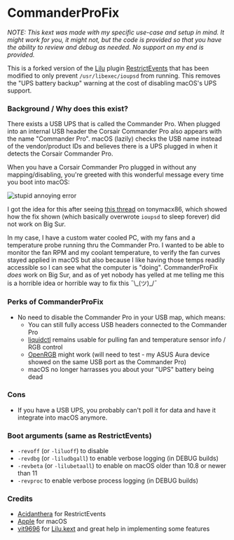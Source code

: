 CommanderProFix
==============


*NOTE: This kext was made with my specific use-case and setup in mind. It might work for you, it might not, but the code is provided so that you have the ability to review and debug as needed. No support on my end is provided.*

This is a forked version of the [Lilu](https://github.com/acidanthera/Lilu) plugin [RestrictEvents](https://github.com/acidanthera/RestrictEvents) that has been modified to only prevent  `/usr/libexec/ioupsd` from running. This removes the "UPS battery backup" warning at the cost of disabling macOS's UPS support.

### Background / Why does this exist?
There exists a USB UPS that is called the Commander Pro. When plugged into an internal USB header the Corsair Commander Pro also appears with the name "Commander Pro". macOS (lazily) checks the USB name instead of the vendor/product IDs and believes there is a UPS plugged in when it detects the Corsair Commander Pro.

When you have a Corsair Commander Pro plugged in without any mapping/disabling, you're greeted with this wonderful message every time you boot into macOS:

![stupid annoying error](https://i.imgur.com/SndZNbA.png)

I got the idea for this after seeing [this thread](https://www.tonymacx86.com/threads/solved-catalina-thinks-my-corsair-commander-pro-is-a-ups.288458/) on tonymacx86, which showed how the fix shown (which basically overwrote `ioupsd` to sleep forever) did not work on Big Sur.

In my case, I have a custom water cooled PC, with my fans and a temperature probe running thru the Commander Pro. I wanted to be able to monitor the fan RPM and my coolant temperature, to verify the fan curves stayed applied in macOS but also because I like having those temps readily accessible so I can see what the computer is "doing". CommanderProFix _does_ work on Big Sur, and as of yet nobody has yelled at me telling me this is a horrible idea or horrible way to fix this ¯\\\_(ツ)_/¯

### Perks of CommanderProFix
- No need to disable the Commander Pro in your USB map, which means: 
  - You can still fully access USB headers connected to the Commander Pro
  - [liquidctl](https://github.com/liquidctl/liquidctl) remains usable for pulling fan and temperature sensor info / RGB control
  - [OpenRGB](https://gitlab.com/CalcProgrammer1/OpenRGB) might work (will need to test - my ASUS Aura device showed on the same USB port as the Commander Pro)
  - macOS no longer harrasses you about your "UPS" battery being dead

### Cons
- If you have a USB UPS, you probably can't poll it for data and have it integrate into macOS anymore.

### Boot arguments (same as RestrictEvents)
- `-revoff` (or `-liluoff`) to disable
- `-revdbg` (or `-liludbgall`) to enable verbose logging (in DEBUG builds)
- `-revbeta` (or `-lilubetaall`) to enable on macOS older than 10.8 or newer than 11
- `-revproc` to enable verbose process logging (in DEBUG builds)

### Credits
- [Acidanthera](https://github.com/vit9696) for RestrictEvents  
- [Apple](https://www.apple.com) for macOS  
- [vit9696](https://github.com/vit9696) for [Lilu.kext](https://github.com/vit9696/Lilu) and great help in implementing some features 
